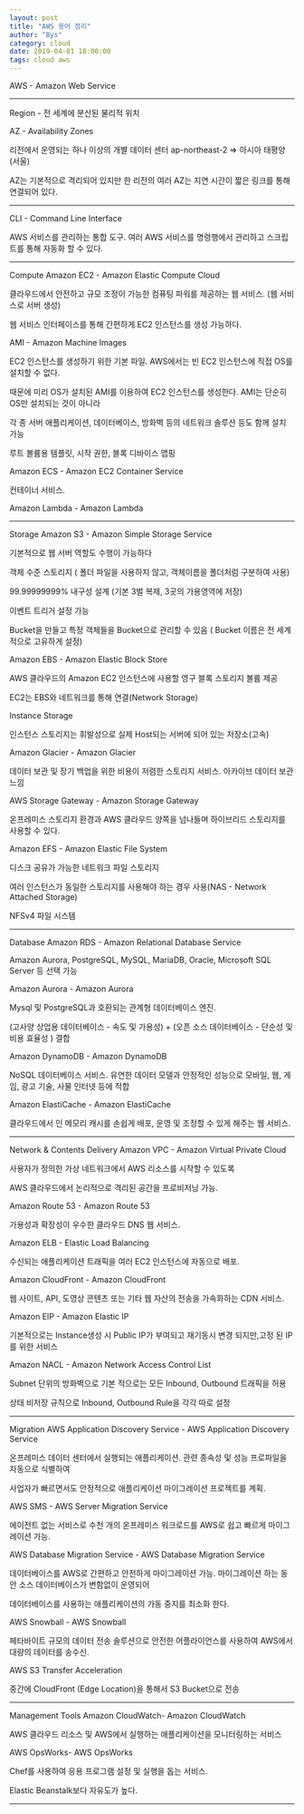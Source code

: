 ```yaml
---
layout: post
title: "AWS 용어 정리"
author: "Bys"
category: cloud
date: 2019-04-01 18:00:00
tags: cloud aws
---
```

AWS - Amazon Web Service

--------------------

Region - 전 세계에 분산된 물리적 위치



AZ - Availability Zones

리전에서 운영되는 하나 이상의 개별 데이터 센터 ap-northeast-2 => 아시아 태평양 (서울)

AZ는 기본적으로 격리되어 있지만 한 리전의 여러 AZ는 지연 시간이 짧은 링크를 통해 연결되어 있다.



--------------------

CLI - Command Line Interface

AWS 서비스를 관리하는 통합 도구. 여러 AWS 서비스를 명령행에서 관리하고 스크립트를 통해 자동화 할 수 있다.


--------------------

Compute
Amazon EC2 - Amazon Elastic Compute Cloud

클라우드에서 안전하고 규모 조정이 가능한 컴퓨팅 파워를 제공하는 웹 서비스. (웹 서비스로 서버 생성)

웹 서비스 인터페이스를 통해 간편하게 EC2 인스턴스를 생성 가능하다.



AMI - Amazon Machine Images

EC2 인스턴스를 생성하기 위한 기본 파일. AWS에서는 빈 EC2 인스턴스에 직접 OS를 설치할 수 없다.

때문에 미리 OS가 설치된 AMI를 이용하여 EC2 인스턴스를 생성한다. AMI는 단순히 OS만 설치되는 것이 아니라

각 종 서버 애플리케이션, 데이터베이스, 방화벽 등의 네트워크 솔루션 등도 함께 설치 가능

루트 볼륨용 템플릿, 시작 권한, 블록 디바이스 맵핑



Amazon ECS - Amazon EC2 Container Service

컨테이너 서비스.



Amazon Lambda - Amazon Lambda



--------------------
Storage
Amazon S3 - Amazon Simple Storage Service

기본적으로 웹 서버 역할도 수행이 가능하다

객체 수준 스토리지 ( 폴더 파일을 사용하지 않고, 객체이름을 폴더처럼 구분하여 사용)

 99.99999999% 내구성 설계 (기본 3벌 복제, 3곳의 가용영역에 저장)

이벤트 트리거 설정 가능

Bucket을 만들고 특정 객체들을 Bucket으로 관리할 수 있음 ( Bucket 이름은 전 세계적으로 고유하게 설정)



Amazon EBS - Amazon Elastic Block Store

AWS 클라우드의 Amazon EC2 인스턴스에 사용할 영구 블록 스토리지 볼륨 제공

EC2는 EBS와 네트워크를 통해 연결(Network Storage)



Instance Storage

인스턴스 스토리지는 휘발성으로 실제 Host되는 서버에 되어 있는 저장소(고속)



Amazon Glacier - Amazon Glacier

데이터 보관 및 장기 백업을 위한 비용이 저렴한 스토리지 서비스.  아카이브 데이터 보관 느낌



AWS Storage Gateway - Amazon Storage Gateway

온프레미스 스토리지 환경과 AWS 클라우드 양쪽을 넘나들며 하이브리드 스토리지를 사용할 수 있다.



Amazon EFS - Amazon Elastic File System

디스크 공유가 가능한 네트워크 파일 스토리지

여러 인스턴스가 동일한 스토리지를 사용해야 하는 경우 사용(NAS - Network Attached Storage)

NFSv4 파일 시스템






--------------------

Database
Amazon RDS - Amazon Relational Database Service

Amazon Aurora, PostgreSQL, MySQL, MariaDB, Oracle, Microsoft SQL Server 등 선택 가능



Amazon Aurora - Amazon Aurora

Mysql 및 PostgreSQL과 호환되는 관계형 데이터베이스 엔진.

(고사양 상업용 데이터베이스 - 속도 및 가용성) + (오픈 소스 데이터베이스 - 단순성 및 비용 효율성 ) 결합



Amazon DynamoDB - Amazon DynamoDB

NoSQL 데이터베이스 서비스. 유연한 데이터 모델과 안정적인 성능으로 모바일, 웹, 게임, 광고 기술, 사물 인터넷 등에 적합



Amazon ElastiCache - Amazon ElastiCache

클라우드에서 인 메모리 캐시를 손쉽게 배포, 운영 및 조정할 수 있게 해주는 웹 서비스.



--------------------

Network & Contents Delivery
Amazon VPC - Amazon Virtual Private Cloud

사용자가 정의한 가상 네트워크에서 AWS 리소스를 시작할 수 있도록

AWS 클라우드에서 논리적으로 격리된 공간을 프로비저닝 가능.



Amazon Route 53 - Amazon Route 53

가용성과 확장성이 우수한 클라우드 DNS 웹 서비스.



Amazon ELB - Elastic Load Balancing

수신되는 애플리케이션 트래픽을 여러 EC2 인스턴스에 자동으로 배포.



Amazon CloudFront - Amazon CloudFront

웹 사이트, API, 도영상 콘텐츠 또는 기타 웹 자산의 전송을 가속화하는 CDN 서비스.



Amazon EIP - Amazon Elastic IP

기본적으로는 Instance생성 시 Public IP가 부여되고 재기동시 변경 되지만,고정 된 IP를 위한 서비스



Amazon NACL - Amazon Network Access Control List

Subnet 단위의 방화벽으로 기본 적으로는 모든 Inbound, Outbound 트래픽을 허용

상태 비저장 규칙으로 Inbound, Outbound Rule을 각각 따로 설정



--------------------

Migration
AWS Application Discovery Service - AWS Application Discovery Service

온프레미스 데이터 센터에서 실행되는 애플리케이션. 관련 종속성 및 성능 프로파일을 자동으로 식별하여

사업자가 빠르면서도 안정적으로 애플리케이션 마이그레이션 프로젝트를 계획.


AWS SMS - AWS Server Migration Service

에이전트 없는 서비스로 수천 개의 온프레미스 워크로드를 AWS로 쉽고 빠르게 마이그레이션 가능.


AWS Database Migration Service - AWS Database Migration Service

데이터베이스를 AWS로 간편하고 안전하게 마이그레이션 가능. 마이그레이션 하는 동안 소스 데이터베이스가 변함없이 운영되어

데이터베이스를 사용하는 애플리케이션의 가동 중지를 최소화 한다.



AWS Snowball - AWS Snowball

페타바이트 규모의 데이터 전송 솔루션으로 안전한 어플라이언스를 사용하여 AWS에서 대량의 데이터를 송수신.



AWS S3 Transfer Acceleration

중간에 CloudFront (Edge Location)을 통해서 S3 Bucket으로 전송



--------------------

Management Tools
Amazon CloudWatch- Amazon CloudWatch

AWS 클라우드 리소스 및 AWS에서 실행하는 애플리케이션을 모니터링하는 서비스



AWS OpsWorks- AWS OpsWorks

Chef를 사용하여 응용 프로그램 설정 및 실행을 돕는 서비스.

Elastic Beanstalk보다 자유도가 높다.

--------------------
